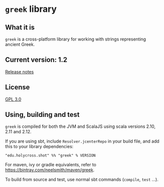# `greek` library

## What it is

`greek` is a cross-platform library for working with strings representing ancient Greek.

## Current version: 1.2

[Release notes](releases.md)


## License

[GPL 3.0](http://www.opensource.org/licenses/gpl-3.0.html)


## Using, building and test

`greek` is compiled for both the JVM and ScalaJS using scala versions 2.10, 2.11 and 2.12.


If you are using sbt, include `Resolver.jcenterRepo` in your build file, and add this to your library dependencies:

    "edu.holycross.shot" %% "greek" % VERSION

For maven, ivy or gradle equivalents, refer to <https://bintray.com/neelsmith/maven/greek>.

To build from source and test, use normal sbt commands (`compile`, `test` ...).
